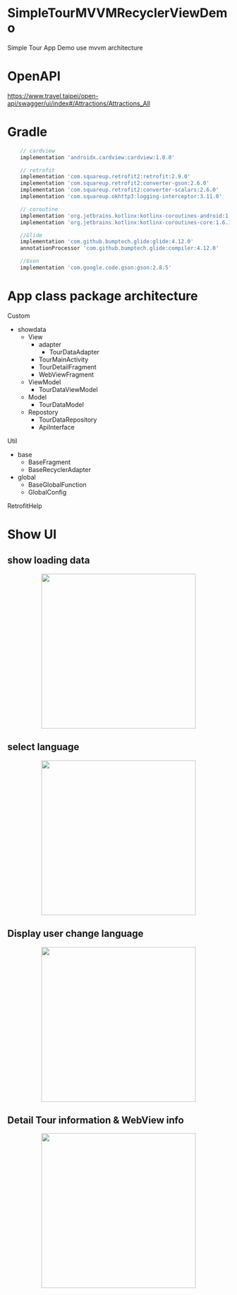 # SimpleTourMVVMRecyclerViewDemo
Simple Tour App Demo use mvvm architecture 

# OpenAPI 
https://www.travel.taipei/open-api/swagger/ui/index#/Attractions/Attractions_All

# Gradle
```gradle
    // cardview
    implementation 'androidx.cardview:cardview:1.0.0'

    // retrofit
    implementation 'com.squareup.retrofit2:retrofit:2.9.0'
    implementation 'com.squareup.retrofit2:converter-gson:2.6.0'
    implementation 'com.squareup.retrofit2:converter-scalars:2.6.0'
    implementation 'com.squareup.okhttp3:logging-interceptor:3.11.0'

    // coroutine
    implementation 'org.jetbrains.kotlinx:kotlinx-coroutines-android:1.6.1'
    implementation 'org.jetbrains.kotlinx:kotlinx-coroutines-core:1.6.1'

    //Glide
    implementation 'com.github.bumptech.glide:glide:4.12.0'
    annotationProcessor 'com.github.bumptech.glide:compiler:4.12.0'

    //Gson
    implementation 'com.google.code.gson:gson:2.8.5'
```

# App class package architecture
Custom
- showdata
  - View
    - adapter
      - TourDataAdapter
    - TourMainActivity
    - TourDetailFragment
    - WebViewFragment
  - ViewModel
    - TourDataViewModel
  - Model
    - TourDataModel
  - Repostory
    - TourDataRepository
    - ApiInterface

Util
- base
  - BaseFragment
  - BaseRecyclerAdapter
- global
  - BaseGlobalFunction
  - GlobalConfig
    
RetrofitHelp

# Show UI
## show loading data
<div  align="center">
<img src="https://github.com/code09128/SimpleTourMVVMRecyclerViewDemo/assets/32324308/13ca77a8-70b9-4525-8e93-def6f6038ddf" width="350px"/>
</div>

## select language
<div  align="center">
<img src="https://github.com/code09128/SimpleTourMVVMRecyclerViewDemo/assets/32324308/70ea2eaf-1a68-4e78-9100-6fdf1f840643" width="350px"/>
</div>

## Display user change language
<div  align="center">
<img src="https://github.com/code09128/SimpleTourMVVMRecyclerViewDemo/assets/32324308/c271471a-8ee8-45f2-8919-2498599d6cbd" width="350px"/>
</div>

## Detail Tour information & WebView info
<div  align="center">
<img src="https://github.com/code09128/SimpleTourMVVMRecyclerViewDemo/assets/32324308/04aac19d-578b-43ea-8a28-f6bbd950b2e3" width="350px"/>
</div>

